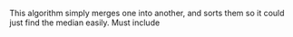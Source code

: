 This algorithm simply merges one into another, and sorts them so it could just find the median easily.
Must include <vector> 
